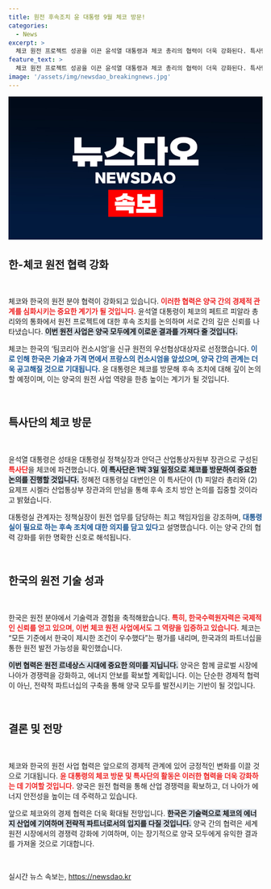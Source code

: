 ```yaml
---
title: 원전 후속조치 윤 대통령 9월 체코 방문!
categories:
  - News
excerpt: >
  체코 원전 프로젝트 성공을 이끈 윤석열 대통령과 체코 총리의 협력이 더욱 강화된다. 특사단을 파견해 경제 협력을 논의하며, 양국의 원전 역량을 세계 시장으로 확장할 기회를 모색한다. 클릭하여 자세한 내용을 확인하세요!
feature_text: >
  체코 원전 프로젝트 성공을 이끈 윤석열 대통령과 체코 총리의 협력이 더욱 강화된다. 특사단을 파견해 경제 협력을 논의하며, 양국의 원전 역량을 세계 시장으로 확장할 기회를 모색한다. 클릭하여 자세한 내용을 확인하세요!
image: '/assets/img/newsdao_breakingnews.jpg'
---
```


<p><img src="/assets/img/newsdao_breakingnews.jpg" alt="implanttips 속보" /></p>

<h2 data-ke-size="size26">한-체코 원전 협력 강화</h2>

<p data-ke-size="size16">&nbsp;</p>

<p>체코와 한국의 원전 분야 협력이 강화되고 있습니다. <b><span style="color: #ee2323;">이러한 협력은 양국 간의 경제적 관계를 심화시키는 중요한 계기가 될 것입니다.</span></b> 윤석열 대통령이 체코의 페트르 피알라 총리와의 통화에서 원전 프로젝트에 대한 후속 조치를 논의하며 서로 간의 깊은 신뢰를 나타냈습니다. <b><span style="background-color: #21538527;">이번 원전 사업은 양국 모두에게 이로운 결과를 가져다 줄 것입니다.</span></b></p>

<p>체코는 한국의 ‘팀코리아 컨소시엄’을 신규 원전의 우선협상대상자로 선정했습니다. <b><span style="color: #1a5490;">이로 인해 한국은 기술과 가격 면에서 프랑스의 컨소시엄을 앞섰으며, 양국 간의 관계는 더욱 공고해질 것으로 기대됩니다.</span></b> 윤 대통령은 체코를 방문해 후속 조치에 대해 깊이 논의할 예정이며, 이는 양국의 원전 사업 역량을 한층 높이는 계기가 될 것입니다.</p>

<p data-ke-size="size16">&nbsp;</p>

<h2 data-ke-size="size26">특사단의 체코 방문</h2>

<p data-ke-size="size16">&nbsp;</p>

<p>윤석열 대통령은 성태윤 대통령실 정책실장과 안덕근 산업통상자원부 장관으로 구성된 <b><span style="color: #ee2323;">특사단</span></b>을 체코에 파견했습니다. <b><span style="background-color: #21538527;">이 특사단은 1박 3일 일정으로 체코를 방문하여 중요한 논의를 진행할 것입니다.</span></b> 정혜전 대통령실 대변인은 이 특사단이 (1) 피알라 총리와 (2) 요제프 시켈라 산업통상부 장관과의 만남을 통해 후속 조치 방안 논의를 집중할 것이라고 밝혔습니다. </p>

<p>대통령실 관계자는 정책실장이 원전 업무를 담당하는 최고 책임자임을 강조하며, <b><span style="color: #1a5490;">대통령실이 필요로 하는 후속 조치에 대한 의지를 담고 있다</span></b>고 설명했습니다. 이는 양국 간의 협력 강화를 위한 명확한 신호로 해석됩니다. </p>

<p data-ke-size="size16">&nbsp;</p>

<h2 data-ke-size="size26">한국의 원전 기술 성과</h2>

<p data-ke-size="size16">&nbsp;</p>

<p>한국은 원전 분야에서 기술력과 경험을 축적해왔습니다. <b><span style="color: #ee2323;">특히, 한국수력원자력은 국제적인 신뢰를 얻고 있으며, 이번 체코 원전 사업에서도 그 역량을 입증하고 있습니다.</span></b> 체코는 “모든 기준에서 한국이 제시한 조건이 우수했다”는 평가를 내리며, 한국과의 파트너십을 통한 원전 발전 가능성을 확인했습니다. </p>

<p><b><span style="background-color: #21538527;">이번 협력은 원전 르네상스 시대에 중요한 의미를 지닙니다.</span></b> 양국은 함께 글로벌 시장에 나아가 경쟁력을 강화하고, 에너지 안보를 확보할 계획입니다. 이는 단순한 경제적 협력이 아닌, 전략적 파트너십의 구축을 통해 양국 모두를 발전시키는 기반이 될 것입니다. </p>

<p data-ke-size="size16">&nbsp;</p>

<h2 data-ke-size="size26">결론 및 전망</h2>

<p data-ke-size="size16">&nbsp;</p>

<p>체코와 한국의 원전 사업 협력은 앞으로의 경제적 관계에 있어 긍정적인 변화를 이끌 것으로 기대됩니다. <b><span style="color: #ee2323;">윤 대통령의 체코 방문 및 특사단의 활동은 이러한 협력을 더욱 강화하는 데 기여할 것입니다.</span></b> 양국은 원전 협력을 통해 산업 경쟁력을 확보하고, 더 나아가 에너지 안전성을 높이는 데 주력하고 있습니다.</p>

<p>앞으로 체코와의 경제 협력은 더욱 확대될 전망입니다. <b><span style="background-color: #21538527;">한국은 기술력으로 체코의 에너지 산업에 기여하며 전략적 파트너로서의 입지를 다질 것입니다.</span></b> 양국 간의 협력은 세계 원전 시장에서의 경쟁력 강화에 기여하며, 이는 장기적으로 양국 모두에게 유익한 결과를 가져올 것으로 기대합니다. </p>

<p data-ke-size="size16">&nbsp;</p>
실시간 뉴스 속보는, <a href="https://newsdao.kr" rel="dofollow">https://newsdao.kr</a>


